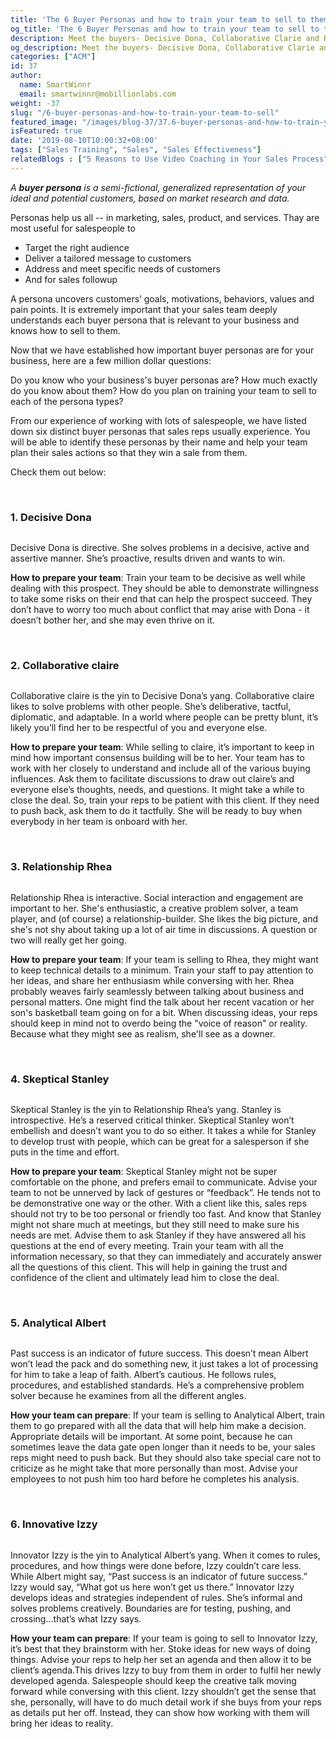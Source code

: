 ```yaml
---
title: 'The 6 Buyer Personas and how to train your team to sell to them'
og_title: 'The 6 Buyer Personas and how to train your team to sell to them'
description: Meet the buyers- Decisive Dona, Collaborative Clarie and Relationship Rhea and more. Also, learn how to train your team to sell to them.
og_description: Meet the buyers- Decisive Dona, Collaborative Clarie and Relationship Rhea and more. Also, learn how to train your team to sell to them.
categories: ["ACM"]
id: 37
author:
  name: SmartWinnr
  email: smartwinnr@mobillionlabs.com
weight: -37
slug: "/6-buyer-personas-and-how-to-train-your-team-to-sell"
featured_image: "/images/blog-37/37.6-buyer-personas-and-how-to-train-your-team-to-sell.png"
isFeatured: true
date: '2019-08-10T10:00:32+08:00'
tags: ["Sales Training", "Sales", "Sales Effectiveness"]
relatedBlogs : ["5 Reasons to Use Video Coaching in Your Sales Process", "5 Sales Role Play Games that Prepares your Team to Win", "7 Sales Training Games that actually boost your sales team’s skills"]
---
```


_A **buyer persona** is a semi-fictional, generalized representation of your ideal and potential customers, based on market research and data._

Personas help us all -- in marketing, sales, product, and services. Thay are most useful for salespeople to 

* Target the right audience
* Deliver a tailored message to customers
* Address and meet specific needs of customers
* And for sales followup

A persona uncovers customers’ goals, motivations, behaviors, values and pain points. It is extremely important that your sales team deeply understands each buyer persona that is relevant to your business and knows how to sell to them. 

Now that we have established how important buyer personas are for your business, here are a few million dollar questions: 

Do you know who your business's buyer personas are? How much exactly do you know about them? How do you plan on training your team to sell to each of the persona types?

From our experience of working with lots of salespeople, we have listed down six distinct buyer personas that sales reps usually experience. You will be able to identify these personas by their name and help your team plan their sales actions so that they win a sale from them. 

Check them out below:

<br>

### **1. Decisive Dona**

<img alt="" src="/images/blog-37/persona 1.png" class="ml-padding-top0 ml-padding-bottom0">

Decisive Dona is directive. She solves problems in a decisive, active and assertive manner. She’s proactive, results driven and wants to win. 

**How to prepare your team**: Train your team to be decisive as well while dealing with this prospect. They should be able to demonstrate willingness to take some risks on their end that can help the prospect succeed. They don’t have to worry too much about conflict that may arise with Dona - it doesn’t bother her, and she may even thrive on it.

<br>

### **2. Collaborative claire**

<img alt="" src="/images/blog-37/persona 2.png" class="ml-padding-top0 ml-padding-bottom0">

Collaborative claire is the yin to Decisive Dona’s yang. Collaborative claire likes to solve problems with other people. She’s deliberative, tactful, diplomatic, and adaptable. In a world where people can be pretty blunt, it’s likely you’ll find her to be respectful of you and everyone else. 

**How to prepare your team**: While selling to claire, it’s important to keep in mind how important consensus building will be to her. Your team has to work with her closely to understand and include all of the various buying influences. Ask them to facilitate discussions to draw out claire’s and everyone else’s thoughts, needs, and questions. It might take a while to close the deal. So, train your reps to be patient with this client. If they need to push back, ask them to do it tactfully. She will be ready to buy when everybody in her team is onboard with her.

<br>

### **3. Relationship Rhea**

<img alt="" src="/images/blog-37/persona 3.png" class="ml-padding-top0 ml-padding-bottom0">

Relationship Rhea is interactive. Social interaction and engagement are important to her. She's enthusiastic, a creative problem solver, a team player, and (of course) a relationship-builder. She likes the big picture, and she's not shy about taking up a lot of air time in discussions. A question or two will really get her going.

**How to prepare your team**: If your team is selling to Rhea, they might want to keep technical details to a minimum. Train your staff to pay attention to her ideas, and share her enthusiasm while conversing with her. Rhea probably weaves fairly seamlessly between talking about business and personal matters. One might find the talk about her recent vacation or her son's basketball team going on for a bit. When discussing ideas, your reps should keep in mind not to overdo being the "voice of reason" or reality. Because what they might see as realism, she'll see as a downer.

<br>

### **4. Skeptical Stanley**

<img alt="" src="/images/blog-37/persona 4.png" class="ml-padding-top0 ml-padding-bottom0">

Skeptical Stanley is the yin to Relationship Rhea’s yang. Stanley is introspective. He’s a reserved critical thinker. Skeptical Stanley won’t embellish and doesn’t want you to do so either. It takes a while for Stanley to develop trust with people, which can be great for a salesperson if she puts in the time and effort.

**How to prepare your team**: Skeptical Stanley might not be super comfortable on the phone, and prefers email to communicate. Advise your team to not be unnerved by lack of gestures or “feedback”. He tends not to be demonstrative one way or the other. With a client like this, sales reps should not try to be too personal or friendly too fast. And know that Stanley might not share much at meetings, but they still need to make sure his needs are met. Advise them to ask Stanley if they have answered all his questions at the end of every meeting.  Train your team with all the information necessary, so that they can immediately and accurately answer all the questions of this client. This will help in gaining the trust and confidence of the client and ultimately lead him to close the deal.

<br>

### **5. Analytical Albert**

<img alt="" src="/images/blog-37/persona 5.png" class="ml-padding-top0 ml-padding-bottom0">

Past success is an indicator of future success. This doesn’t mean Albert won’t lead the pack and do something new, it just takes a lot of processing for him to take a leap of faith. Albert’s cautious. He follows rules, procedures, and established standards. He’s a comprehensive problem solver because he examines from all the different angles.

**How your team can prepare**: If your team is selling to Analytical Albert, train them to go prepared with all the data that will help him make a decision. Appropriate details will be important. At some point, because he can sometimes leave the data gate open longer than it needs to be, your sales reps might need to push back. But they should also take special care not to criticize as he might take that more personally than most. Advise your employees to not push him too hard before he completes his analysis.

<br>

### **6. Innovative Izzy**

<img alt="" src="/images/blog-37/persona 6.png" class="ml-padding-top0 ml-padding-bottom0">

Innovator Izzy is the yin to Analytical Albert’s yang. When it comes to rules, procedures, and how things were done before, Izzy couldn’t care less. While Albert might say, “Past success is an indicator of future success.” Izzy would say, “What got us here won’t get us there.” Innovator Izzy develops ideas and strategies independent of rules. She’s informal and solves problems creatively. Boundaries are for testing, pushing, and crossing…that’s what Izzy says.

**How your team can prepare**: If your team is going to sell to Innovator Izzy, it’s best that they brainstorm with her. Stoke ideas for new ways of doing things. Advise your reps to help her set an agenda and then allow it to be client’s agenda.This drives Izzy to buy from them in order to fulfil her newly developed agenda. Salespeople should keep the creative talk moving forward while conversing with this client. Izzy shouldn’t get the sense that she, personally, will have to do much detail work if she buys from your reps as details put her off. Instead, they can show how working with them will bring her ideas to reality.